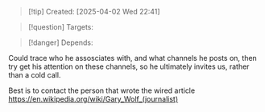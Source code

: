 
>[!tip] Created: [2025-04-02 Wed 22:41]

>[!question] Targets: 

>[!danger] Depends: 

Could trace who he assosciates with, and what channels he posts on, then try get his attention on these channels, so he ultimately invites us, rather than a cold call.

Best is to contact the person that wrote the wired article https://en.wikipedia.org/wiki/Gary_Wolf_(journalist)